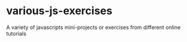 # various-js-exercises
A variety of javascripts mini-projects or exercises from different online tutorials
